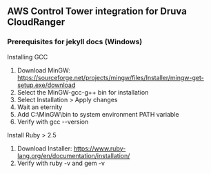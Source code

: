 ## AWS Control Tower integration for Druva CloudRanger

### Prerequisites for jekyll docs (Windows)
Installing GCC
1. Download MinGW: https://sourceforge.net/projects/mingw/files/Installer/mingw-get-setup.exe/download
2. Select the MinGW-gcc-g++ bin for installation
3. Select Installation > Apply changes
4. Wait an eternity
5. Add C:\MinGW\bin to system environment PATH variable
6. Verify with gcc --version

Install Ruby > 2.5
1. Download Installer: https://www.ruby-lang.org/en/documentation/installation/
2. Verify with ruby -v and gem -v